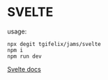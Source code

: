# SVELTE

usage:

```shell
npx degit tgifelix/jams/svelte
npm i
npm run dev
```

[Svelte docs](https://svelte.dev/)